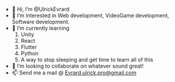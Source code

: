 - 👋 Hi, I’m @UlrickEvrard
- 👀 I’m interested in Web development, VideoGame development, Software development.
- 🌱 I’m currently learning 
  1. Unity
  2. React
  3. Flutter 
  4. Python
  5. A way to stop sleeping and get time to learn all of this
- 💞️ I’m looking to collaborate on whatever sound great!
- 📫 Send me a mail @ Evrard.ulrick.pro@gmail.com

<!---
UlrickEvrard/UlrickEvrard is a ✨ special ✨ repository because its `README.md` (this file) appears on your GitHub profile.
You can click the Preview link to take a look at your changes.
--->
